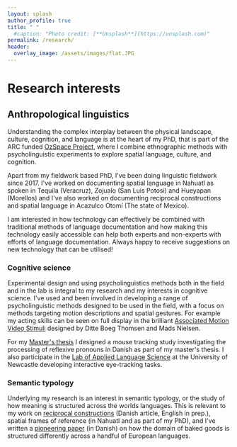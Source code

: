 ```yaml
---
layout: splash
author_profile: true
title: " "
  #caption: "Photo credit: [**Unsplash**](https://unsplash.com)"
permalink: /research/
header:
  overlay_image: /assets/images/flat.JPG
---
```


# Research interests

## Anthropological linguistics

Understanding the complex interplay between the physical landscape, culture, cognition, and language is at the heart of my PhD, that is part of the ARC funded [OzSpace Project](ozspace.org), where I combine ethnographic methods with psycholinguistic experiments to explore spatial language, culture, and cognition.

Apart from my fieldwork based PhD, I've been doing linguistic fieldwork since 2017. I've worked on documenting spatial language in Nahuatl as spoken in Tequila (Veracruz), Zojualo (San Luis Potosi) and Hueyapan (Morellos) and I've also worked on documenting reciprocal constructions and spatial language in Acazulco Otomí (The state of Mexico).

I am interested in how technology can effectively be combined with traditional methods of language documentation and how making this technology easily accessible can help both experts and non-experts with efforts of language documentation. Always happy to receive suggestions on new technology that can be utilised!

### Cognitive science

Experimental design and using psycholinguistics methods both in the field and in the lab is integral to my research and my interests in cognitive science. I've used and been involved in developing a range of psycholinguistic methods designed to be used in the field, with a focus on methods targeting motion descriptions and spatial gestures. For example my acting skills can be seen on full display in the brilliant [Associated Motion Video Stimuli](https://osf.io/4bpxd/) designed by Ditte Boeg Thomsen and Mads Nielsen.

For my [Master's thesis](link) I designed a mouse tracking study investigating the processing of reflexive pronouns in Danish as part of my master's thesis. I also participate in the [Lab of Applied Language Science](https://www.newcastle.edu.au/school/humanities-creative-industries-social-sciences/groups/clshs/research/lab-for-applied-language-science) at the University of Newcastle developing interactive eye-tracking tasks.

### Semantic typology

Underlying my research is an interest in semantic typology, or the study of how meaning is structured across the worlds languages. This is relevant to my work on [reciprocal constructions](link) (Danish article, English in prep.), spatial frames of reference (in Nahuatl and as part of my PhD), and I've written a [pioneering paper](link) (in Danish) on how the domain of baked goods is structured differently across a handful of European languages.
